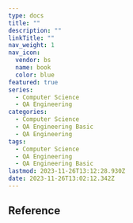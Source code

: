```yaml
---
type: docs
title: ""
description: ""
linkTitle: ""
nav_weight: 1
nav_icon:
  vendor: bs
  name: book
  color: blue
featured: true
series:
  - Computer Science
  - QA Engineering
categories:
  - Computer Science
  - QA Engineering Basic
  - QA Engineering
tags:
  - Computer Science
  - QA Engineering
  - QA Engineering Basic
lastmod: 2023-11-26T13:12:28.930Z
date: 2023-11-26T13:02:12.342Z
---
```


## Reference
